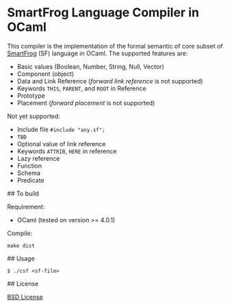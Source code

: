 # SmartFrog Language Compiler in OCaml

This compiler is the implementation of the formal semantic of core subset of [SmartFrog](http://smartfrog.org) (SF) language in OCaml. The supported features are:

- Basic values (Boolean, Number, String, Null, Vector)
- Component (object)
- Data and Link Reference (_forward link reference_ is not supported)
- Keywords `THIS`, `PARENT`, and `ROOT` in Reference
- Prototype
- Placement (_forward placement_ is not supported)

Not yet supported:

- Include file `#include "any.sf";`
- `TBD`
- Optional value of link reference
- Keywords `ATTRIB`, `HERE` in reference
- Lazy reference
- Function
- Schema
- Predicate


## To build

Requirement:

- OCaml (tested on version >= 4.0.1)

Compile:

	make dist


## Usage

	$ ./csf <sf-file>


## License

[BSD License](https://raw.githubusercontent.com/herry13/smartfrog-lang/master/LICENSE)
